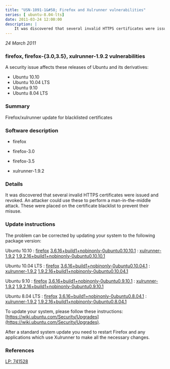 ```yaml
---
title: "USN-1091-1&#58; Firefox and Xulrunner vulnerabilities"
series: [ ubuntu-8.04-lts]
date: 2011-03-24 12:00:00
description: |
    It was discovered that several invalid HTTPS certificates were issued and revoked. An attacker could use these to perform a man-in-the-middle attack. These were placed on the certificate blacklist to prevent their misuse. 
--- 
```

 
 

*24 March 2011*

### firefox, firefox-{3.0,3.5}, xulrunner-1.9.2 vulnerabilities

A security issue affects these releases of Ubuntu and its derivatives:

* Ubuntu 10.10
* Ubuntu 10.04 LTS
* Ubuntu 9.10
* Ubuntu 8.04 LTS

### Summary

Firefox/xulrunner update for blacklisted certificates 

### Software description

* firefox 

* firefox-3.0 

* firefox-3.5 

* xulrunner-1.9.2 

### Details

It was discovered that several invalid HTTPS certificates were issued and revoked. An attacker could use these to perform a man-in-the-middle attack. These were placed on the certificate blacklist to prevent their misuse. 

### Update instructions

The problem can be corrected by updating your system to the following package version:

Ubuntu 10.10
 : [firefox](https://launchpad.net/ubuntu/+source/firefox) <span> [3.6.16+build1+nobinonly-0ubuntu0.10.10.1](https://launchpad.net/ubuntu/+source/firefox/3.6.16+build1+nobinonly-0ubuntu0.10.10.1) </span> 
 : [xulrunner-1.9.2](https://launchpad.net/ubuntu/+source/xulrunner-1.9.2) <span> [1.9.2.16+build1+nobinonly-0ubuntu0.10.10.1](https://launchpad.net/ubuntu/+source/xulrunner-1.9.2/1.9.2.16+build1+nobinonly-0ubuntu0.10.10.1) </span> 

Ubuntu 10.04 LTS
 : [firefox](https://launchpad.net/ubuntu/+source/firefox) <span> [3.6.16+build1+nobinonly-0ubuntu0.10.04.1](https://launchpad.net/ubuntu/+source/firefox/3.6.16+build1+nobinonly-0ubuntu0.10.04.1) </span> 
 : [xulrunner-1.9.2](https://launchpad.net/ubuntu/+source/xulrunner-1.9.2) <span> [1.9.2.16+build1+nobinonly-0ubuntu0.10.04.1](https://launchpad.net/ubuntu/+source/xulrunner-1.9.2/1.9.2.16+build1+nobinonly-0ubuntu0.10.04.1) </span> 

Ubuntu 9.10
 : [firefox](https://launchpad.net/ubuntu/+source/firefox-3.5) <span> [3.6.16+build1+nobinonly-0ubuntu0.9.10.1](https://launchpad.net/ubuntu/+source/firefox-3.5/3.6.16+build1+nobinonly-0ubuntu0.9.10.1) </span> 
 : [xulrunner-1.9.2](https://launchpad.net/ubuntu/+source/xulrunner-1.9.2) <span> [1.9.2.16+build1+nobinonly-0ubuntu0.9.10.1](https://launchpad.net/ubuntu/+source/xulrunner-1.9.2/1.9.2.16+build1+nobinonly-0ubuntu0.9.10.1) </span> 

Ubuntu 8.04 LTS
 : [firefox](https://launchpad.net/ubuntu/+source/firefox-3.0) <span> [3.6.16+build1+nobinonly-0ubuntu0.8.04.1](https://launchpad.net/ubuntu/+source/firefox-3.0/3.6.16+build1+nobinonly-0ubuntu0.8.04.1) </span> 
 : [xulrunner-1.9.2](https://launchpad.net/ubuntu/+source/xulrunner-1.9.2) <span> [1.9.2.16+build1+nobinonly-0ubuntu0.8.04.1](https://launchpad.net/ubuntu/+source/xulrunner-1.9.2/1.9.2.16+build1+nobinonly-0ubuntu0.8.04.1) </span> 

To update your system, please follow these instructions: [https://wiki.ubuntu.com/Security/Upgrades](https://wiki.ubuntu.com/Security/Upgrades).

After a standard system update you need to restart Firefox and any applications which use Xulrunner to make all the necessary changes. 

### References

 
 [LP: 741528](https://launchpad.net/bugs/741528)
 

